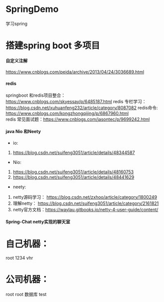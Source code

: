# SpringDemo
学习spring 
# 搭建spring boot 多项目


#### 自定义注解
https://www.cnblogs.com/peida/archive/2013/04/24/3036689.html
#### redis 
springboot 和redis项目整合：https://www.cnblogs.com/skyessay/p/6485187.html 
redis 专栏学习：https://blog.csdn.net/xuhuanfeng232/article/category/8087082
redis命令: https://www.cnblogs.com/kongzhongqijing/p/6867960.html  
redis 常见面试题：https://www.cnblogs.com/jasontec/p/9699242.html
#### java Nio 和Neety
- io:
1. https://blog.csdn.net/suifeng3051/article/details/48344587
- Nio:
 1. https://blog.csdn.net/suifeng3051/article/details/48160753
 2. https://blog.csdn.net/suifeng3051/article/details/48441629
- neety:
1. netty源码学习： https://blog.csdn.net/zxhoo/article/category/1800249
2. 理解netty： https://blog.csdn.net/suifeng3051/article/category/2161821
3. netty官方文档：https://waylau.gitbooks.io/netty-4-user-guide/content/

#### Spring-Chat netty实现的聊天室
# 自己机器：
root 1234   vhr
# 公司机器： 
root root 数据库 test






